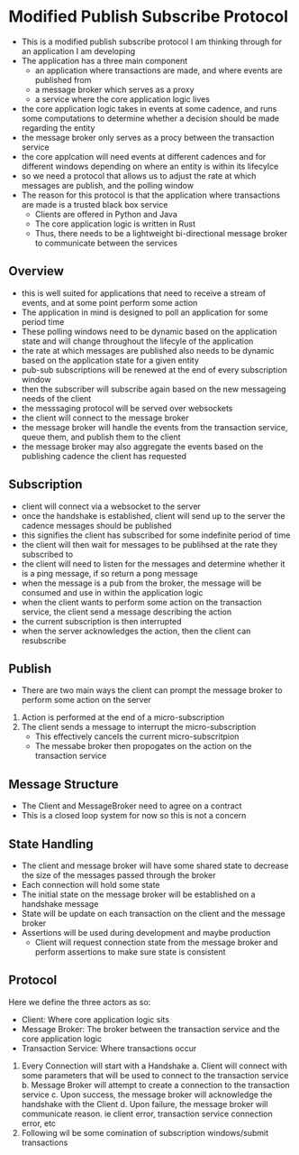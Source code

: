 # Modified Publish Subscribe Protocol
- This is a modified publish subscribe protocol I am thinking through for an application I am developing
- The application has a three main component
    - an application where transactions are made, and where events are published from
    - a message broker which serves as a proxy
    - a service where the core application logic lives
- the core application logic takes in events at some cadence, and runs some computations to determine whether a decision should be made regarding the entity
- the message broker only serves as a procy between the transaction service
- the core applcation will need events at different cadences and for different windows depending on where an entity is within its lifecylce
- so we need a protocol that allows us to adjust the rate at which messages are publish, and the polling window
- The reason for this protocol is that the application where transactions are made is a trusted black box service
    - Clients are offered in Python and Java
    - The core application logic is written in Rust
    - Thus, there needs to be a lightweight bi-directional message broker to communicate between the services
## Overview
- this is well suited for applications that need to receive a stream of events, and at some point perform some action
- The application in mind is designed to poll an application for some period time
- These polling windows need to be dynamic based on the application state and will change throughout the lifecyle of the application
- the rate at which messages are published also needs to be dynamic based on the application state for a given entity
- pub-sub subscriptions will be renewed at the end of every subscription window
- then the subscriber will subscribe again based on the new messageing needs of the client
- the messsaging protocol will be served over websockets
- the client will connect to the message broker
- the message broker will handle the events from the transaction service, queue them, and publish them to the client
- the message broker may also aggregate the events based on the publishing cadence the client has requested
## Subscription
- client will connect via a websocket to the server
- once the handshake is established, client will send up to the server the cadence messages should be published
- this signifies the client has subscribed for some indefinite period of time
- the client will then wait for messages to be publihsed at the rate they subscribed to
- the client will need to listen for the messages and determine whether it is a ping message, if so return a pong message
- when the message is a pub from the broker, the message will be consumed and use in within the application logic
- when the client wants to perform some action on the transaction service, the client send a message describing the action
- the current subscription is then interrupted
- when the server acknowledges the action, then the client can resubscribe
## Publish
- There are two main ways the client can prompt the message broker to perform some action on the server
1. Action is performed at the end of a micro-subscription
2. The client sends a message to interrupt the micro-subscription
    - This effectively cancels the current micro-subscritpion
    - The messabe broker then propogates on the action on the transaction service

## Message Structure
- The Client and MessageBroker need to agree on a contract
- This is a closed loop system for now so this is not a concern

## State Handling
- The client and message broker will have some shared state to decrease the size of the messages passed through the broker
- Each connection will hold some state
- The initial state on the message broker will be established on a handshake message
- State will be update on each transaction on the client and the message broker
- Assertions will be used during development and maybe production
    - Client will request connection state from the message broker and perform assertions to make sure state is consistent


## Protocol
Here we define the three actors as so:
- Client: Where core application logic sits
- Message Broker: The broker between the transaction service and the core application logic
- Transaction Service: Where transactions occur
1. Every Connection will start with a Handshake
    a. Client will connect with some parameters that will be used to connect to the transaction service
    b. Message Broker will attempt to create a connection to the transaction service
    c. Upon success, the message broker will acknowledge the handshake with the Client
    d. Upon failure, the message broker will communicate reason. ie client error, transaction service connection error, etc
2. Following wil be some comination of subscription windows/submit transactions
